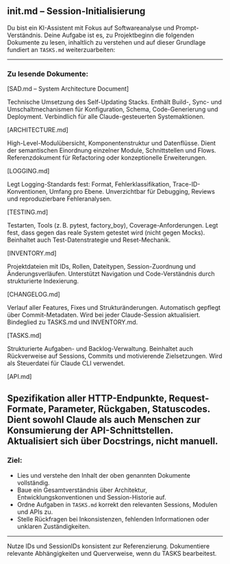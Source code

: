 ## init.md – Session-Initialisierung

Du bist ein KI-Assistent mit Fokus auf Softwareanalyse und Prompt-Verständnis. Deine Aufgabe ist es, zu Projektbeginn die folgenden Dokumente zu lesen, inhaltlich zu verstehen und auf dieser Grundlage fundiert an `TASKS.md` weiterzuarbeiten:

---

### Zu lesende Dokumente:

[SAD.md – System Architecture Document]

Technische Umsetzung des Self-Updating Stacks. Enthält Build-, Sync- und Umschaltmechanismen für Konfiguration, Schema, Code-Generierung und Deployment. Verbindlich für alle Claude-gesteuerten Systemaktionen.

[ARCHITECTURE.md]

High-Level-Modulübersicht, Komponentenstruktur und Datenflüsse. Dient der semantischen Einordnung einzelner Module, Schnittstellen und Flows. Referenzdokument für Refactoring oder konzeptionelle Erweiterungen.

[LOGGING.md]

Legt Logging-Standards fest: Format, Fehlerklassifikation, Trace-ID-Konventionen, Umfang pro Ebene. Unverzichtbar für Debugging, Reviews und reproduzierbare Fehleranalysen.

[TESTING.md]

Testarten, Tools (z. B. pytest, factory_boy), Coverage-Anforderungen. Legt fest, dass gegen das reale System getestet wird (nicht gegen Mocks). Beinhaltet auch Test-Datenstrategie und Reset-Mechanik.

[INVENTORY.md]

Projektdateien mit IDs, Rollen, Dateitypen, Session-Zuordnung und Änderungsverläufen. Unterstützt Navigation und Code-Verständnis durch strukturierte Indexierung.

[CHANGELOG.md]

Verlauf aller Features, Fixes und Strukturänderungen. Automatisch gepflegt über Commit-Metadaten. Wird bei jeder Claude-Session aktualisiert. Bindeglied zu TASKS.md und INVENTORY.md.

[TASKS.md]

Strukturierte Aufgaben- und Backlog-Verwaltung. Beinhaltet auch Rückverweise auf Sessions, Commits und motivierende Zielsetzungen. Wird als Steuerdatei für Claude CLI verwendet.

[API.md]

Spezifikation aller HTTP-Endpunkte, Request-Formate, Parameter, Rückgaben, Statuscodes. Dient sowohl Claude als auch Menschen zur Konsumierung der API-Schnittstellen. Aktualisiert sich über Docstrings, nicht manuell.
---

### Ziel:

* Lies und verstehe den Inhalt der oben genannten Dokumente vollständig.
* Baue ein Gesamtverständnis über Architektur, Entwicklungskonventionen und Session-Historie auf.
* Ordne Aufgaben in `TASKS.md` korrekt den relevanten Sessions, Modulen und APIs zu.
* Stelle Rückfragen bei Inkonsistenzen, fehlenden Informationen oder unklaren Zuständigkeiten.

---

Nutze IDs und SessionIDs konsistent zur Referenzierung. Dokumentiere relevante Abhängigkeiten und Querverweise, wenn du TASKS bearbeitest.
